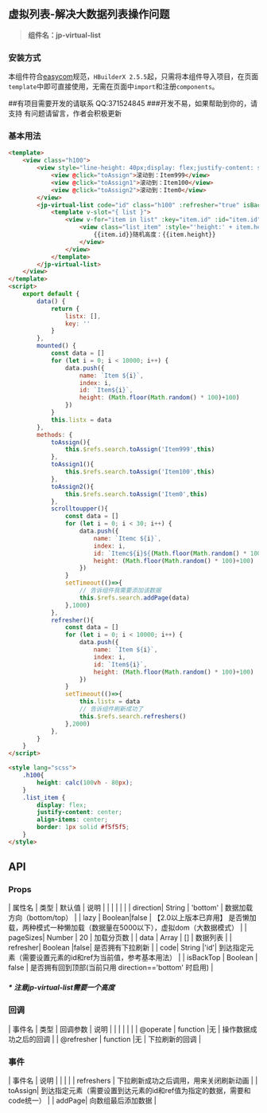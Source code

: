 ## 虚拟列表-解决大数据列表操作问题
> **组件名：jp-virtual-list**

### 安装方式

本组件符合[easycom](https://uniapp.dcloud.io/collocation/pages?id=easycom)规范，`HBuilderX 2.5.5`起，只需将本组件导入项目，在页面`template`中即可直接使用，无需在页面中`import`和注册`components`。

##有项目需要开发的请联系 QQ:371524845
###开发不易，如果帮助到你的，请支持 有问题请留言，作者会积极更新

### 基本用法

```html
<template>
	<view class="h100">
		<view style="line-height: 40px;display: flex;justify-content: space-between;">
			<view @click="toAssign">滚动到：Item999</view>
			<view @click="toAssign1">滚动到：Item100</view>
			<view @click="toAssign2">滚动到：Item0</view>
		</view>
		<jp-virtual-list code="id" class="h100" :refresher="true" isBackTop @scrolltoupper="scrolltoupper" @refresher="refresher" :data="listx" ref="search">
			<template v-slot="{ list }">
				<view v-for="item in list" :key="item.id" :id="item.id" :ref="item.id">
					<view class="list_item" :style="'height:' + item.height +'rpx'">
						{{item.id}}随机高度：{{item.height}}
					</view>
				</view>
			</template>
		</jp-virtual-list>
	</view>
</template>
<script>
	export default {
		data() {
			return {
				listx: [],
				key: ''
			}
		},
		mounted() {
			const data = []
			for (let i = 0; i < 10000; i++) {
				data.push({
					name: `Item ${i}`,
					index: i,
					id: `Item${i}`,
					height: (Math.floor(Math.random() * 100)+100)
				})
			}
			this.listx = data
		},
		methods: {
			toAssign(){
				this.$refs.search.toAssign('Item999',this)
			},
			toAssign1(){
				this.$refs.search.toAssign('Item100',this)
			},
			toAssign2(){
				this.$refs.search.toAssign('Item0',this)
			},
			scrolltoupper(){
				const data = []
				for (let i = 0; i < 30; i++) {
					data.push({
						name: `Itemc ${i}`,
						index: i,
						id: `Itemc${i}${(Math.floor(Math.random() * 100)+100)}`,
						height: (Math.floor(Math.random() * 100)+100)
					})
				}
				setTimeout(()=>{
					// 告诉组件我需要添加该数据
					this.$refs.search.addPage(data)
				},1000)
			},
			refresher(){
				const data = []
				for (let i = 0; i < 10000; i++) {
					data.push({
						name: `Item ${i}`,
						index: i,
						id: `Item${i}`,
						height: (Math.floor(Math.random() * 100)+100)
					})
				}
				setTimeout(()=>{
					this.listx = data
					// 告诉组件刷新成功了
					this.$refs.search.refreshers()
				},2000)
			},
		}
	}
</script>

<style lang="scss">
	.h100{
		height: calc(100vh - 80px);
	}
	.list_item {
		display: flex;
		justify-content: center;
		align-items: center;
		border: 1px solid #f5f5f5;
	}
</style>
```

##### 

## API

### Props

|  属性名	|    类型	| 默认值	| 说明			|
|			|			|			|				|
| direction| String	| 'bottom'	| 数据加载方向（bottom/top）	|
| lazy		| 	Boolean|false	| 【2.0以上版本已弃用】  是否懒加载，两种模式一种懒加载（数据量在5000以下），虚拟dom（大数据模式）	|
| pageSizes| Number	| 20	| 加载分页数	|
| data	| Array	|  []		| 数据列表	|
| refresher| Boolean	|false| 是否拥有下拉刷新	|
| code| String	|'id'| 到达指定元素（需要设置元素的id和ref为当前值，参考基本用法）	|
| isBackTop	| Boolean	|  false	| 是否拥有回到顶部(当前只用 direction=='bottom' 时启用)	|
##### * 注意jp-virtual-list需要一个高度

### 回调
|  事件名	|    类型	|  回调参数	|    说明		|
|			|			|			|				|
| @operate	| function	|无			| 操作数据成功之后的回调	|
| @refresher	| function	|无			| 下拉刷新的回调	|

### 事件
|  事件名	|      说明		|
|			|			|
|	refreshers		|	 下拉刷新成功之后调用，用来关闭刷新动画	|
| toAssign| 到达指定元素（需要设置到达元素的id和ref值为指定的数据，需要和code统一）	|
| addPage| 向数组最后添加数据	|




